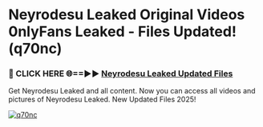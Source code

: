 # Neyrodesu Leaked Original Videos 0nlyFans Leaked - Files Updated! (q70nc)

<h3>🔴 CLICK HERE 🌐==►► <a href="https://tinyurl.com/2m67pmp6" rel="nofollow">Neyrodesu Leaked Updated Files</a></h3>

Get Neyrodesu Leaked and all content. Now you can access all videos and pictures of Neyrodesu Leaked. New Updated Files 2025!

[![q70nc](https://i.imgur.com/H4QAA4z.gif)](https://tinyurl.com/2m67pmp6)